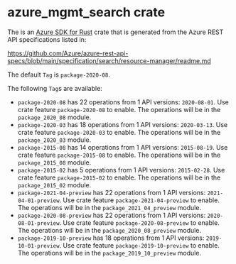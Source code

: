 # azure_mgmt_search crate

The is an [Azure SDK for Rust](https://github.com/Azure/azure-sdk-for-rust) crate that is generated from the Azure REST API specifications listed in:

https://github.com/Azure/azure-rest-api-specs/blob/main/specification/search/resource-manager/readme.md

The default `Tag` is `package-2020-08`.

The following `Tag`s are available:

- `package-2020-08` has 22 operations from 1 API versions: `2020-08-01`. Use crate feature `package-2020-08` to enable. The operations will be in the `package_2020_08` module.
- `package-2020-03` has 18 operations from 1 API versions: `2020-03-13`. Use crate feature `package-2020-03` to enable. The operations will be in the `package_2020_03` module.
- `package-2015-08` has 14 operations from 1 API versions: `2015-08-19`. Use crate feature `package-2015-08` to enable. The operations will be in the `package_2015_08` module.
- `package-2015-02` has 5 operations from 1 API versions: `2015-02-28`. Use crate feature `package-2015-02` to enable. The operations will be in the `package_2015_02` module.
- `package-2021-04-preview` has 22 operations from 1 API versions: `2021-04-01-preview`. Use crate feature `package-2021-04-preview` to enable. The operations will be in the `package_2021_04_preview` module.
- `package-2020-08-preview` has 22 operations from 1 API versions: `2020-08-01-preview`. Use crate feature `package-2020-08-preview` to enable. The operations will be in the `package_2020_08_preview` module.
- `package-2019-10-preview` has 18 operations from 1 API versions: `2019-10-01-preview`. Use crate feature `package-2019-10-preview` to enable. The operations will be in the `package_2019_10_preview` module.